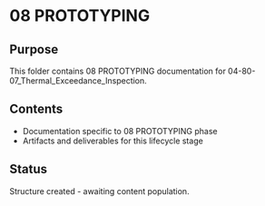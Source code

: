 # 08 PROTOTYPING

## Purpose
This folder contains 08 PROTOTYPING documentation for 04-80-07_Thermal_Exceedance_Inspection.

## Contents
- Documentation specific to 08 PROTOTYPING phase
- Artifacts and deliverables for this lifecycle stage

## Status
Structure created - awaiting content population.
